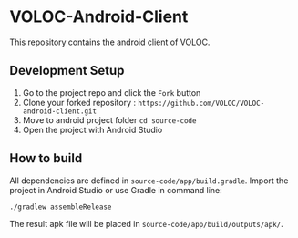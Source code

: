 # VOLOC-Android-Client
This repository contains the android client of VOLOC. 

## Development Setup
1. Go to the project repo and click the `Fork` button
2. Clone your forked repository : `https://github.com/VOLOC/VOLOC-android-client.git`
3. Move to android project folder `cd source-code`
4. Open the project with Android Studio

## How to build
All dependencies are defined in ```source-code/app/build.gradle```. Import the project in Android Studio or use Gradle in command line:
```
./gradlew assembleRelease
```
The result apk file will be placed in ```source-code/app/build/outputs/apk/```.
